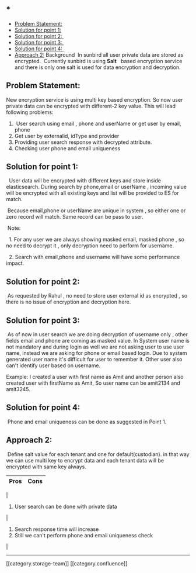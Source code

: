 
##   * [](#)
  * [Problem Statement:](#problem-statement:)
  * [Solution for point 1:](#solution-for-point-1:)
  * [Solution for point 2: ](#solution-for-point-2: )
  * [Solution for point 3: ](#solution-for-point-3: )
  * [Solution for point 4: ](#solution-for-point-4: )
  * [Approach 2:](#approach-2:)
Background 
In sunbird all user private data are stored as encrypted.  Currently sunbird is using  **Salt**   based encryption service and there is only one salt is used for data encryption and decryption.


## Problem Statement:
New encryption service is using multi key based encryption. So now user private data can be encrypted with different-2 key value. This will lead following problems:


1.  User search using email , phone and userName or get user by email, phone
1. Get user by externalid, idType and provider
1. Providing user search response with decrypted attribute.
1. Checking user phone and email uniqueness


## Solution for point 1:
  User data will be encrypted with different keys and store inside elasticsearch. During search by phone,email or userName , incoming value will be encrypted with all existing keys and list will be provided to ES for match.

 Because email,phone or userName are unique in system , so either one or zero record will match. Same record can be pass to user.

 Note:

  1. For any user we are always showing masked email, masked phone , so no need to decrypt it , only decryption need to perform for username.

  2. Search with email,phone and username will have some performance impact.




## Solution for point 2: 
 As requested by Rahul , no need to store user external id as encrypted , so there is no issue of encryption and decryption here.


## Solution for point 3: 
 As of now in user search we are doing decryption of username only , other fields email and phone are coming as masked value. In System user name is not mandatory and during login as well we are not asking user to use user name, instead we are asking for phone or email based login. Due to system generated user name it's difficult for user to remember it. Other user also can't identify user based on username.

Example: I created a user with first name as Amit and another person also created user with firstName as Amit, So user name can be amit2134 and amit3245.




## Solution for point 4: 
 Phone and email uniqueness can be done as suggested in Point 1.




## Approach 2:
 Define salt value for each tenant and one for default(custodian). in that way we can use multi key to encrypt data and each tenant data will be encrypted with same key always.



| Pros | Cons​​ | 
|  --- |  --- | 
| 
1. User search can be done with private data

 | 
1. Search response time will increase
1. Still we can't perform phone and email uniqueness check

 | 









*****

[[category.storage-team]] 
[[category.confluence]] 
